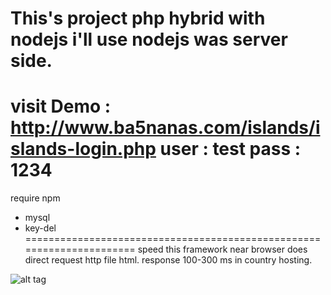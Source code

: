 This's project php hybrid with nodejs i'll use nodejs was server side.
======================================================================
visit Demo : http://www.ba5nanas.com/islands/islands-login.php
user : test
pass : 1234
======================================================================
require npm 
- mysql
- key-del
======================================================================
speed this framework near browser does direct request http file html.
response 100-300 ms in country hosting.

![alt tag](http://i.imgur.com/3kb27mU.jpg)
